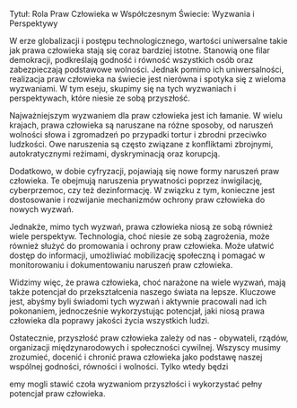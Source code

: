 Tytuł: Rola Praw Człowieka w Współczesnym Świecie: Wyzwania i Perspektywy



W erze globalizacji i postępu technologicznego, wartości uniwersalne takie jak prawa człowieka stają się coraz bardziej istotne. Stanowią one filar demokracji, podkreślają godność i równość wszystkich osób oraz zabezpieczają podstawowe wolności. Jednak pomimo ich uniwersalności, realizacja praw człowieka na świecie jest nierówna i spotyka się z wieloma wyzwaniami. W tym eseju, skupimy się na tych wyzwaniach i perspektywach, które niesie ze sobą przyszłość.


Najważniejszym wyzwaniem dla praw człowieka jest ich łamanie. W wielu krajach, prawa człowieka są naruszane na różne sposoby, od naruszeń wolności słowa i zgromadzeń po przypadki tortur i zbrodni przeciwko ludzkości. Owe naruszenia są często związane z konfliktami zbrojnymi, autokratycznymi reżimami, dyskryminacją oraz korupcją.

Dodatkowo, w dobie cyfryzacji, pojawiają się nowe formy naruszeń praw człowieka. Te obejmują naruszenia prywatności poprzez inwigilację, cyberprzemoc, czy też dezinformację. W związku z tym, konieczne jest dostosowanie i rozwijanie mechanizmów ochrony praw człowieka do nowych wyzwań.

Jednakże, mimo tych wyzwań, prawa człowieka niosą ze sobą również wiele perspektyw. Technologia, choć niesie ze sobą zagrożenia, może również służyć do promowania i ochrony praw człowieka. Może ułatwić dostęp do informacji, umożliwiać mobilizację społeczną i pomagać w monitorowaniu i dokumentowaniu naruszeń praw człowieka. 



Widzimy więc, że prawa człowieka, choć narażone na wiele wyzwań, mają także potencjał do przekształcenia naszego świata na lepsze. Kluczowe jest, abyśmy byli świadomi tych wyzwań i aktywnie pracowali nad ich pokonaniem, jednocześnie wykorzystując potencjał, jaki niosą prawa człowieka dla poprawy jakości życia wszystkich ludzi.

Ostatecznie, przyszłość praw człowieka zależy od nas - obywateli, rządów, organizacji międzynarodowych i społeczności cywilnej. Wszyscy musimy zrozumieć, docenić i chronić prawa człowieka jako podstawę naszej wspólnej godności, równości i wolności. Tylko wtedy będzi

emy mogli stawić czoła wyzwaniom przyszłości i wykorzystać pełny potencjał praw człowieka.
